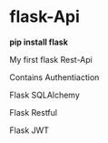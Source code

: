 # flask-Api
**pip install flask**

My first flask Rest-Api

Contains Authentiaction

Flask SQLAlchemy

Flask Restful

Flask JWT
